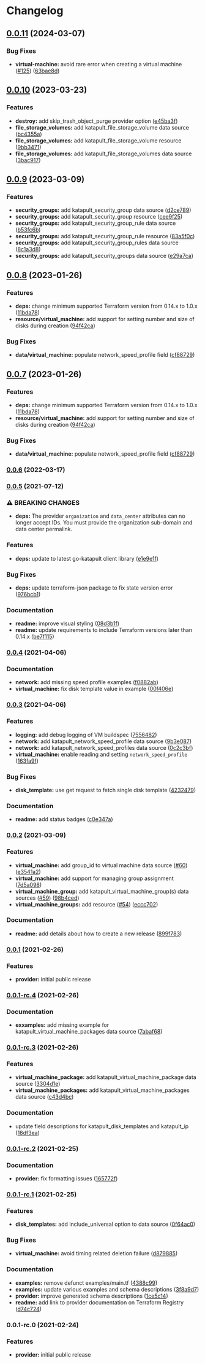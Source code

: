 # Changelog

## [0.0.11](https://github.com/krystal/terraform-provider-katapult/compare/v0.0.10...v0.0.11) (2024-03-07)


### Bug Fixes

* **virtual-machine:** avoid rare error when creating a virtual machine ([#125](https://github.com/krystal/terraform-provider-katapult/issues/125)) ([63bae8d](https://github.com/krystal/terraform-provider-katapult/commit/63bae8d1e2d4e452029eb835291cfd480846a214))

## [0.0.10](https://github.com/krystal/terraform-provider-katapult/compare/v0.0.9...v0.0.10) (2023-03-23)


### Features

* **destroy:** add skip_trash_object_purge provider option ([e45ba3f](https://github.com/krystal/terraform-provider-katapult/commit/e45ba3f23b7c2bf880cf777430f191778a4dd50f))
* **file_storage_volumes:** add katapult_file_storage_volume data source ([bc4355a](https://github.com/krystal/terraform-provider-katapult/commit/bc4355afbabf1952c97327957d4e5812267ee32b))
* **file_storage_volumes:** add katapult_file_storage_volume resource ([9bb3471](https://github.com/krystal/terraform-provider-katapult/commit/9bb3471ea39bd00f939045c6dc70ae7ea50cc394))
* **file_storage_volumes:** add katapult_file_storage_volumes data source ([3bac917](https://github.com/krystal/terraform-provider-katapult/commit/3bac91701d2a6f9a1524602f10be7308cb3c756b))

## [0.0.9](https://github.com/krystal/terraform-provider-katapult/compare/v0.0.8...v0.0.9) (2023-03-09)


### Features

* **security_groups:** add katapult_security_group data source ([d2ce789](https://github.com/krystal/terraform-provider-katapult/commit/d2ce789392b9c9530d55de6fd5ac0c9e356ee40d))
* **security_groups:** add katapult_security_group resource ([cee9f25](https://github.com/krystal/terraform-provider-katapult/commit/cee9f250f03db5b9a65c69c69283bd5ab3dcaee8))
* **security_groups:** add katapult_security_group_rule data source ([b53fc6b](https://github.com/krystal/terraform-provider-katapult/commit/b53fc6ba78f33f6cf4588acabfceeb074dcba98f))
* **security_groups:** add katapult_security_group_rule resource ([83a5f0c](https://github.com/krystal/terraform-provider-katapult/commit/83a5f0c81febad63869b096239c161bbc165e724))
* **security_groups:** add katapult_security_group_rules data source ([8c1a3d8](https://github.com/krystal/terraform-provider-katapult/commit/8c1a3d852a2a859b162e698e08067eb76f196ca1))
* **security_groups:** add katapult_security_groups data source ([e29a7ca](https://github.com/krystal/terraform-provider-katapult/commit/e29a7caf7b31f3b64441761f2544efe6e106d149))

## [0.0.8](https://github.com/krystal/terraform-provider-katapult/compare/v0.0.7...v0.0.8) (2023-01-26)


### Features

* **deps:** change minimum supported Terraform version from 0.14.x to 1.0.x ([11bda78](https://github.com/krystal/terraform-provider-katapult/commit/11bda78609e61213a003baeb0ffb28059819d104))
* **resource/virtual_machine:** add support for setting number and size of disks during creation ([94f42ca](https://github.com/krystal/terraform-provider-katapult/commit/94f42ca0a3649dabb21c1974b92db581f3a41576))


### Bug Fixes

* **data/virtual_machine:** populate network_speed_profile field ([cf88729](https://github.com/krystal/terraform-provider-katapult/commit/cf887296ff91a05b73d2ee9937ab7e4fa225f7e5))

## [0.0.7](https://github.com/krystal/terraform-provider-katapult/compare/v0.0.6...v0.0.7) (2023-01-26)


### Features

* **deps:** change minimum supported Terraform version from 0.14.x to 1.0.x ([11bda78](https://github.com/krystal/terraform-provider-katapult/commit/11bda78609e61213a003baeb0ffb28059819d104))
* **resource/virtual_machine:** add support for setting number and size of disks during creation ([94f42ca](https://github.com/krystal/terraform-provider-katapult/commit/94f42ca0a3649dabb21c1974b92db581f3a41576))


### Bug Fixes

* **data/virtual_machine:** populate network_speed_profile field ([cf88729](https://github.com/krystal/terraform-provider-katapult/commit/cf887296ff91a05b73d2ee9937ab7e4fa225f7e5))

### [0.0.6](https://github.com/krystal/terraform-provider-katapult/compare/v0.0.5...v0.0.6) (2022-03-17)

### [0.0.5](https://github.com/krystal/terraform-provider-katapult/compare/v0.0.4...v0.0.5) (2021-07-12)


### ⚠ BREAKING CHANGES

* **deps:** The provider `organization` and `data_center` attributes can no longer accept IDs. You must provide the organization sub-domain and data center permalink.

### Features

* **deps:** update to latest go-katapult client library ([e1e9e1f](https://github.com/krystal/terraform-provider-katapult/commit/e1e9e1f0e31dcb69c32ba12d0aafc4b7b8b3b198))


### Bug Fixes

* **deps:** update terraform-json package to fix state version error ([976bcb1](https://github.com/krystal/terraform-provider-katapult/commit/976bcb1c1495bbb6a2691cccbff5a84981b6e255))


### Documentation

* **readme:** improve visual styling ([08d3b1f](https://github.com/krystal/terraform-provider-katapult/commit/08d3b1f8752a4f7f0689d1e1cb138e284bbb4198))
* **readme:** update requirements to include Terraform versions later than 0.14.x ([be7f115](https://github.com/krystal/terraform-provider-katapult/commit/be7f115f497561ec48d3553b4cbdf560aa966638))

### [0.0.4](https://github.com/krystal/terraform-provider-katapult/compare/v0.0.3...v0.0.4) (2021-04-06)


### Documentation

* **network:** add missing speed profile examples ([f0882ab](https://github.com/krystal/terraform-provider-katapult/commit/f0882abec8a668ca0ea308a505393a1672e2a53f))
* **virtual_machine:** fix disk template value in example ([00f406e](https://github.com/krystal/terraform-provider-katapult/commit/00f406e5d1a8954118e1a431423d33fffb09aa82))

### [0.0.3](https://github.com/krystal/terraform-provider-katapult/compare/v0.0.2...v0.0.3) (2021-04-06)


### Features

* **logging:** add debug logging of VM buildspec ([7556482](https://github.com/krystal/terraform-provider-katapult/commit/7556482e5fef937ab76324e673b8ab6143f49d2c))
* **network:** add katapult_network_speed_profile data source ([9b3e087](https://github.com/krystal/terraform-provider-katapult/commit/9b3e0878732f4df84a0e7f12319ca09a8bdfe0f4))
* **network:** add katapult_network_speed_profiles data source ([0c2c3bf](https://github.com/krystal/terraform-provider-katapult/commit/0c2c3bf62275234d2a6a01b1db1fb65708b50937))
* **virtual_machine:** enable reading and setting `network_speed_profile` ([163fa9f](https://github.com/krystal/terraform-provider-katapult/commit/163fa9fd726d68b3be36e71530786c56fdcd8653))


### Bug Fixes

* **disk_template:** use get request to fetch single disk template ([4232479](https://github.com/krystal/terraform-provider-katapult/commit/4232479822d8a044baf1738dd94670f7a11745c3))


### Documentation

* **readme:** add status badges ([c0e347a](https://github.com/krystal/terraform-provider-katapult/commit/c0e347a306d83f157f965f211c7847dd78a9157a))

### [0.0.2](https://github.com/krystal/terraform-provider-katapult/compare/v0.0.1...v0.0.2) (2021-03-09)


### Features

* **virtual_machine:** add group_id to virtual machine data source ([#60](https://github.com/krystal/terraform-provider-katapult/issues/60)) ([e3541a2](https://github.com/krystal/terraform-provider-katapult/commit/e3541a29da89eaa3139085a3baa230038ec86cc8))
* **virtual_machine:** add support for managing group assignment ([7d5a098](https://github.com/krystal/terraform-provider-katapult/commit/7d5a0983c1aa7074e56324057a3af0bcb87df6ae))
* **virtual_machine_group:** add katapult_virtual_machine_group(s) data sources ([#59](https://github.com/krystal/terraform-provider-katapult/issues/59)) ([98b4ced](https://github.com/krystal/terraform-provider-katapult/commit/98b4ced57989dd7c52694075372d90576ba3dd9e))
* **virtual_machine_groups:** add resource ([#54](https://github.com/krystal/terraform-provider-katapult/issues/54)) ([eccc702](https://github.com/krystal/terraform-provider-katapult/commit/eccc7029d2c079f09dd1f6a76ebdd52faaa7bb2a))


### Documentation

* **readme:** add details about how to create a new release ([899f783](https://github.com/krystal/terraform-provider-katapult/commit/899f7830f10c8eaf2e8016fe285357cc285b5c5d))

### [0.0.1](https://github.com/krystal/terraform-provider-katapult/compare/v0.0.1-rc.4...v0.0.1) (2021-02-26)


### Features

* **provider:** initial public release

### [0.0.1-rc.4](https://github.com/krystal/terraform-provider-katapult/compare/v0.0.1-rc.3...v0.0.1-rc.4) (2021-02-26)


### Documentation

* **exxamples:** add missing example for katapult_virtual_machine_packages data source ([7abaf68](https://github.com/krystal/terraform-provider-katapult/commit/7abaf68adc9205f7b1b2f6adddf5781e27eba570))

### [0.0.1-rc.3](https://github.com/krystal/terraform-provider-katapult/compare/v0.0.1-rc.2...v0.0.1-rc.3) (2021-02-26)


### Features

* **virtual_machine_package:** add katapult_virtual_machine_package data source ([3304d1e](https://github.com/krystal/terraform-provider-katapult/commit/3304d1e6983872a276b8e688096498e3315f7568))
* **virtual_machine_packages:** add katapult_virtual_machine_packages data source ([c43d4bc](https://github.com/krystal/terraform-provider-katapult/commit/c43d4bcaf88167affac1bd5e10119ed2075731fa))


### Documentation

* update field descriptions for katapult_disk_templates and katapult_ip ([18df3ea](https://github.com/krystal/terraform-provider-katapult/commit/18df3eab945c9e4520410f726422bfbe73652602))

### [0.0.1-rc.2](https://github.com/krystal/terraform-provider-katapult/compare/v0.0.1-rc.1...v0.0.1-rc.2) (2021-02-25)


### Documentation

* **provider:** fix formatting issues ([165772f](https://github.com/krystal/terraform-provider-katapult/commit/165772fbb804c6c304484c09b844b629a0cc094f))

### [0.0.1-rc.1](https://github.com/krystal/terraform-provider-katapult/compare/v0.0.1-rc.0...v0.0.1-rc.1) (2021-02-25)


### Features

* **disk_templates:** add include_universal option to data source ([0f64ac0](https://github.com/krystal/terraform-provider-katapult/commit/0f64ac0adf0b62880fa58f977b3074e9adb41c43))


### Bug Fixes

* **virtual_machine:** avoid timing related deletion failure ([d879885](https://github.com/krystal/terraform-provider-katapult/commit/d879885642a7bdd87d80a920d010a95b34b85e17))


### Documentation

* **examples:** remove defunct examples/main.tf ([4388c99](https://github.com/krystal/terraform-provider-katapult/commit/4388c99d84e6edd977af4fad0ba52e3d874b49a8))
* **examples:** update various examples and schema descriptions ([3f8a9d7](https://github.com/krystal/terraform-provider-katapult/commit/3f8a9d7857d52da717050e94fb59ca7c36fc8dd6))
* **provider:** improve generated schema descriptions ([1ce5c14](https://github.com/krystal/terraform-provider-katapult/commit/1ce5c14111a471a3f3e536984136f3ac108e07a0))
* **readme:** add link to provider documentation on Terraform Registry ([d74c724](https://github.com/krystal/terraform-provider-katapult/commit/d74c72490906e9ff6d0b595a437230cd2dba995b))

### 0.0.1-rc.0 (2021-02-24)


### Features

* **provider:** initial public release
